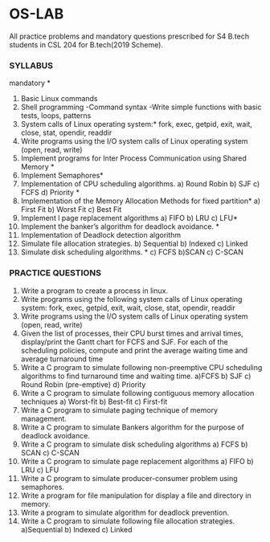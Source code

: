 # OS-LAB

All practice problems and mandatory questions prescribed for S4 B.tech students in CSL 204 for B.tech(2019 Scheme).

### SYLLABUS

mandatory *
1. Basic Linux commands
2. Shell programming
-Command syntax
-Write simple functions with basic tests, loops, patterns
3. System calls of Linux operating system:*
fork, exec, getpid, exit, wait, close, stat, opendir, readdir
4. Write programs using the I/O system calls of Linux operating system (open, read, write)
5. Implement programs for Inter Process Communication using Shared Memory *
6. Implement Semaphores*
7. Implementation of CPU scheduling algorithms. a) Round Robin b) SJF c) FCFS d)
Priority *
8. Implementation of the Memory Allocation Methods for fixed partition*
a) First Fit b) Worst Fit c) Best Fit
9. Implement l page replacement algorithms a) FIFO b) LRU c) LFU*
10. Implement the banker’s algorithm for deadlock avoidance. *
11. Implementation of Deadlock detection algorithm
12. Simulate file allocation strategies.
b) Sequential b) Indexed c) Linked
13. Simulate disk scheduling algorithms. *
c) FCFS b)SCAN c) C-SCAN

### PRACTICE QUESTIONS
1. Write a program to create a process in linux.
2. Write programs using the following system calls of Linux operating system:
fork, exec, getpid, exit, wait, close, stat, opendir, readdir
3. Write programs using the I/O system calls of Linux operating system (open, read, write)
4. Given the list of processes, their CPU burst times and arrival times, display/print the
Gantt chart for FCFS and SJF. For each of the scheduling policies, compute and print the
average waiting time and average turnaround time
5. Write a C program to simulate following non-preemptive CPU scheduling algorithms to
find turnaround time and waiting time.
a)FCFS b) SJF c) Round Robin (pre-emptive) d) Priority
6. Write a C program to simulate following contiguous memory allocation techniques
a) Worst-fit b) Best-fit c) First-fit
7. Write a C program to simulate paging technique of memory management.
8. Write a C program to simulate Bankers algorithm for the purpose of deadlock avoidance.
9. Write a C program to simulate disk scheduling algorithms a) FCFS b) SCAN c) C-SCAN
10. Write a C program to simulate page replacement algorithms a) FIFO b) LRU c) LFU
11. Write a C program to simulate producer-consumer problem using semaphores.
12. Write a program for file manipulation for display a file and directory in memory.
13. Write a program to simulate algorithm for deadlock prevention.
14. Write a C program to simulate following file allocation strategies.
a)Sequential b) Indexed c) Linked

